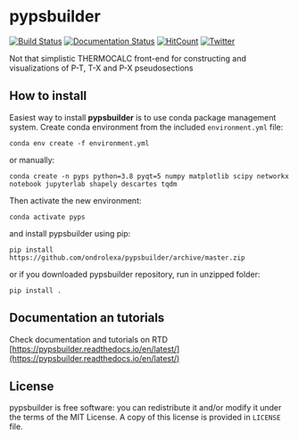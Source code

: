 # pypsbuilder

[![Build Status](https://travis-ci.org/ondrolexa/pypsbuilder.svg?branch=master)](https://travis-ci.org/github/ondrolexa/pypsbuilder)
[![Documentation Status](https://readthedocs.org/projects/pypsbuilder/badge/?version=master)](https://pypsbuilder.readthedocs.io/en/latest/?badge=master)
[![HitCount](http://hits.dwyl.com/ondrolexa/pypsbuilder.svg)](http://hits.dwyl.com/ondrolexa/pypsbuilder)
[![Twitter](https://img.shields.io/twitter/url?style=social&url=https%3A%2F%2Fgithub.com%2Fondrolexa%2Fpypsbuilder)](https://twitter.com/intent/tweet?text=Wow:&url=https%3A%2F%2Fgithub.com%2Fondrolexa%2Fpypsbuilder)

Not that simplistic THERMOCALC front-end for constructing and visualizations of P-T, T-X and P-X pseudosections

## How to install

Easiest way to install **pypsbuilder** is to use conda package management system. Create conda environment from the included `environment.yml` file:

    conda env create -f environment.yml

or manually:

    conda create -n pyps python=3.8 pyqt=5 numpy matplotlib scipy networkx notebook jupyterlab shapely descartes tqdm

Then activate the new environment:

    conda activate pyps

and install pypsbuilder using pip:

    pip install https://github.com/ondrolexa/pypsbuilder/archive/master.zip

or if you downloaded pypsbuilder repository, run in unzipped folder:

    pip install .

## Documentation an tutorials

Check documentation and tutorials on RTD [https://pypsbuilder.readthedocs.io/en/latest/](https://pypsbuilder.readthedocs.io/en/latest/)

## License

pypsbuilder is free software: you can redistribute it and/or modify it under the terms of the MIT License. A copy of this license is provided in ``LICENSE`` file.
